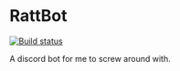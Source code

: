 # RattBot 

[![Build status](https://ci.appveyor.com/api/projects/status/gyt1bg12huf7pfpb?svg=true)](https://ci.appveyor.com/project/chemicalRatt/rattbot)

A discord bot for me to screw around with. 